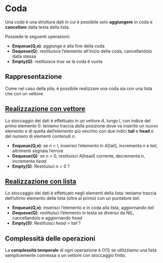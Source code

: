 # Coda

Una *coda* è una struttura dati in cui è possibile solo **aggiungere** in coda e **cancellare** dalla testa della lista.

Possiede le seguenti operazioni:

* **Enqueue(Q,e)**: aggiunge *e* alla fine della coda
* **Dequeue(Q**): restituisce l’elemento all’inizio della coda, cancellandolo dalla stessa
* **Empty(Q)**: restituisce *true* se la coda è vuota

## Rappresentazione

Come nel caso della pila, è possibile realizzare una coda sia con una lista che con un vettore.

## [Realizzazione con vettore](src/main/java/model/struct/Coda/CodaVect.java)

Lo stoccaggio dei dati è effettuato in un vettore *A*, lungo *l*, con indice del primo elemento 0: teniamo traccia della posizione dove va inserito un nuovo elemento e di quella dell’elemento più vecchio con due indici **tail** e **head** e del numero di elementi contenuti *n*.

* **Enqueue(Q,e)**: se *n < l*, inserisci l’elemento in A[tail], incrementa *n* e *tail*, altrimenti segnala l’errore
* **Dequeue(Q)**: se *n* > 0, restituisci A[head] corrente, decrementa *n*, incrementa *head*
* **Empty(S)**: Restituisci n = 0 ?

## [Realizzazione con lista](src/main/java/model/struct/Coda/CodaList.java)

Lo stoccaggio dei dati è effettuato negli elementi della lista: teniamo traccia dell’ultimo elemento della lista (oltre al primo) con un puntatore *tail*.

* **Enqueue(Q,e)**: inserisci l’elemento *e* in coda alla lista, aggiornando *tail*
* **Dequeue(Q)**: restituisci l’elemento in testa se diverso da NIL, cancellandolo e aggiornando *head*
* **Empty(S)**: Restituisci *head* = *tail* ?

## Complessità delle operazioni

La **complessità temporale** di ogni operazione è O(1) se utilizziamo una lista semplicemente connessa o un vettore con stoccaggio finito.
